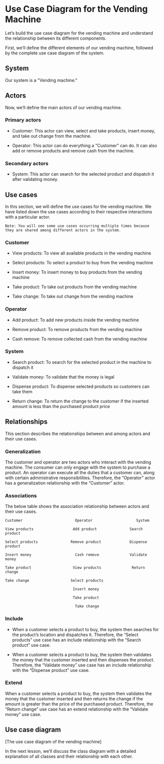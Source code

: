 # Use Case Diagram for the Vending Machine
Let’s build the use case diagram for the vending machine and understand the relationship between its different components.

First, we’ll define the different elements of our vending machine, followed by the complete use case diagram of the system.

## System
Our system is a "Vending machine."

## Actors
Now, we’ll define the main actors of our vending machine.

### Primary actors
- Customer: This actor can view, select and take products, insert money, and take out change from the machine.

- Operator: This actor can do everything a "Customer" can do. It can also add or remove products and remove cash from the machine.

### Secondary actors
- System: This actor can search for the selected product and dispatch it after validating money.

## Use cases
In this section, we will define the use cases for the vending machine. We have listed down the use cases according to their respective interactions with a particular actor.
```
Note: You will see some use cases occurring multiple times because they are shared among different actors in the system.
```
### Customer
- View products: To view all available products in the vending machine

- Select products: To select a product to buy from the vending machine

- Insert money: To insert money to buy products from the vending machine

- Take product: To take out products from the vending machine

- Take change: To take out change from the vending machine

### Operator
- Add product: To add new products inside the vending machine

- Remove product: To remove products from the vending machine

- Cash remove: To remove collected cash from the vending machine

### System
- Search product: To search for the selected product in the machine to dispatch it

- Validate money: To validate that the money is legal

- Dispense product: To dispense selected products so customers can take them

- Return change: To return the change to the customer if the inserted amount is less than the purchased product price

## Relationships
This section describes the relationships between and among actors and their use cases.

### Generalization
The customer and operator are two actors who interact with the vending machine. The consumer can only engage with the system to purchase a product. An operator can execute all the duties that a customer can, along with certain administrative responsibilities. Therefore, the “Operator” actor has a generalization relationship with the “Customer” actor.
### Associations
The below table shows the association relationship between actors and their use cases.
```
Customer                        Operator                    System

View products                  Add product               Search product

Select products               Remove product             Dispense product

Insert money                    Cash remove              Validate money

Take product                   View products              Return change

Take change                   Select products

                               Insert money

                               Take product

                                Take change
```
### Include
- When a customer selects a product to buy, the system then searches for the product’s location and dispatches it. Therefore, the “Select products” use case has an include relationship with the “Search product” use case.

- When a customer selects a product to buy, the system then validates the money that the customer inserted and then dispenses the product. Therefore, the “Validate money” use case has an include relationship with the “Dispense product” use case.
### Extend
When a customer selects a product to buy, the system then validates the money that the customer inserted and then returns the change if the amount is greater than the price of the purchased product. Therefore, the “Return change” use case has an extend relationship with the “Validate money” use case.

## Use case diagram

[The use case diagram of the vending machine]

In the next lesson, we’ll discuss the class diagram with a detailed explanation of all classes and their relationship with each other.
